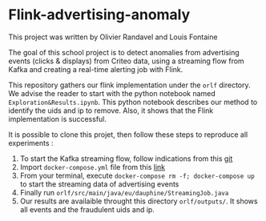 # Flink-advertising-anomaly

This project was written by Olivier Randavel and Louis Fontaine

The goal of this school project is to detect anomalies from advertising events (clicks & displays) from Criteo data, using a streaming flow from Kafka and creating a real-time alerting job with Flink.

This repository gathers our flink implementation under the `orlf` directory. 
We advise the reader to start with the python notebook named `Exploration&Results.ipynb`. This python notebook describes our method to identify the uids and ip to remove. Also, it shows that the Flink implementation is successful.

It is possible to clone this projet, then follow these steps to reproduce all experiments : 

1. To start the Kafka streaming flow, follow indications from this [git](https://github.com/Sabmit/paris-dauphine)
2. Import `docker-compose.yml` file from this [link](https://github.com/Sabmit/paris-dauphine/tree/master/docker/kafka-zk)
3. From your terminal, execute `docker-compose rm -f; docker-compose up` to start the streaming data of advertising events
4. Finally run `orlf/src/main/java/eu/dauphine/StreamingJob.java` 
5. Our results are availaible throught this directory `orlf/outputs/`. It shows all events and the fraudulent uids and ip.
